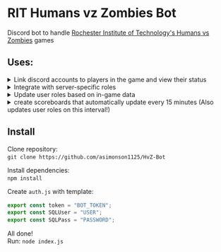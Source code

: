 # RIT Humans vz Zombies Bot
Discord bot to handle [Rochester Institute of Technology's Humans vs Zombies](https://hvz.rit.edu) games


## Uses:
<details>
  <summary>Link discord accounts to players in the game and view their status</summary>

<sub>example players not affiliated with project or devs</sub>
  
  <img src="/images/identityTheft.png" width="300">
<br />  
  <img src="/images/status.png" width="300">
</details>

<details>
  <summary>Integrate with server-specific roles</summary>

<img src="/images/setRoles.png" width="600">
  
</details>

<details>
  <summary>Update user roles based on in-game data</summary>

<img src="/images/updateRole.gif" width="450">
</details>

<details>
  <summary>create scoreboards that automatically update every 15 minutes (Also updates user roles on this interval!)</summary>

<img src="/images/score.png" width="400">
<br />
<img src="/images/score2.png" width="400">
  </details>
  
## Install
Clone repository:  
```git clone https://github.com/asimonson1125/HvZ-Bot```

Install dependencies:  
```npm install```

Create `auth.js` with template:
```js
export const token = "BOT_TOKEN";
export const SQLUser = "USER";
export const SQLPass = "PASSWORD";
```

All done!  
Run: `node index.js`
